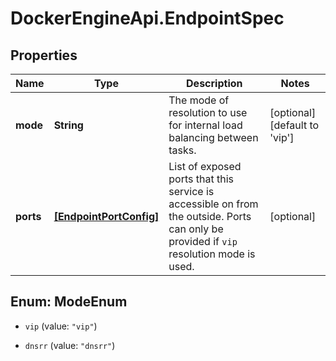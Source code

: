 # DockerEngineApi.EndpointSpec

## Properties
Name | Type | Description | Notes
------------ | ------------- | ------------- | -------------
**mode** | **String** | The mode of resolution to use for internal load balancing between tasks.  | [optional] [default to 'vip']
**ports** | [**[EndpointPortConfig]**](EndpointPortConfig.md) | List of exposed ports that this service is accessible on from the outside. Ports can only be provided if `vip` resolution mode is used.  | [optional] 


<a name="ModeEnum"></a>
## Enum: ModeEnum


* `vip` (value: `"vip"`)

* `dnsrr` (value: `"dnsrr"`)




